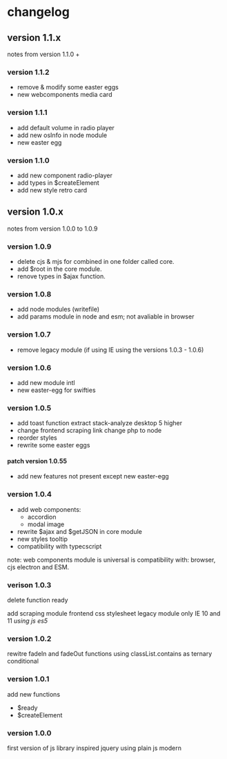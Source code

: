 # changelog

## version 1.1.x
notes from version 1.1.0 +

### version 1.1.2
- remove & modify some easter eggs
- new webcomponents media card

### version 1.1.1
- add default volume in radio player
- add new osInfo in node module
- new easter egg

### version 1.1.0
- add new component radio-player
- add types in $createElement
- add new style retro card

## version 1.0.x
notes from version 1.0.0 to 1.0.9

### version 1.0.9
- delete cjs & mjs for combined in one folder called core.
- add $root in the core module.
- renove types in $ajax function.

### version 1.0.8
- add node modules (writefile)
- add params module in node and esm; not avaliable in browser

### version 1.0.7
- remove legacy module (if using IE using the versions 1.0.3 - 1.0.6)

### version 1.0.6
- add new module intl
- new easter-egg for swifties

### version 1.0.5
- add toast function extract stack-analyze desktop 5 higher
- change frontend scraping link change php to node
- reorder styles
- rewrite some easter eggs
#### patch version 1.0.55
- add new features not present except new easter-egg

### version 1.0.4
- add web components:
  - accordion
  - modal image
- rewrite $ajax and $getJSON in core module
- new styles tooltip
- compatibility with typecscript

note: web components module is universal is compatibility with: browser, cjs electron and ESM.

### verison 1.0.3

delete function ready

add scraping module frontend
css stylesheet
legacy module only IE 10 and 11 *using js es5*

### version 1.0.2

rewitre fadeIn and fadeOut functions using classList.contains as ternary conditional

### version 1.0.1

add new functions 
 - $ready
 - $createElement

### version 1.0.0

first version of js library inspired jquery using plain js modern
